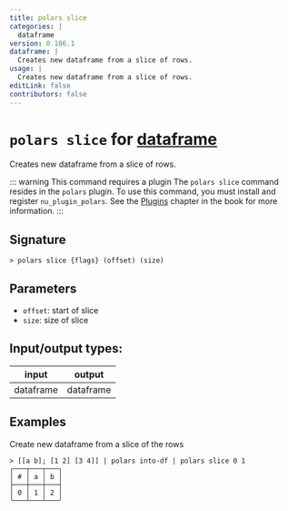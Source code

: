 ```yaml
---
title: polars slice
categories: |
  dataframe
version: 0.106.1
dataframe: |
  Creates new dataframe from a slice of rows.
usage: |
  Creates new dataframe from a slice of rows.
editLink: false
contributors: false
---
```

<!-- This file is automatically generated. Please edit the command in https://github.com/nushell/nushell instead. -->

# `polars slice` for [dataframe](/commands/categories/dataframe.md)

<div class='command-title'>Creates new dataframe from a slice of rows.</div>

::: warning This command requires a plugin
The `polars slice` command resides in the `polars` plugin.
To use this command, you must install and register `nu_plugin_polars`.
See the [Plugins](/book/plugins.html) chapter in the book for more information.
:::


## Signature

```> polars slice {flags} (offset) (size)```

## Parameters

 -  `offset`: start of slice
 -  `size`: size of slice


## Input/output types:

| input     | output    |
| --------- | --------- |
| dataframe | dataframe |
## Examples

Create new dataframe from a slice of the rows
```nu
> [[a b]; [1 2] [3 4]] | polars into-df | polars slice 0 1
╭───┬───┬───╮
│ # │ a │ b │
├───┼───┼───┤
│ 0 │ 1 │ 2 │
╰───┴───┴───╯

```
